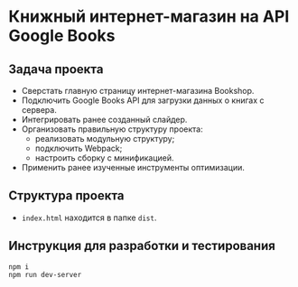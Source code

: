 # Книжный интернет-магазин на API Google Books

## Задача проекта
- Сверстать главную страницу интернет-магазина Bookshop.
- Подключить Google Books API для загрузки данных о книгах с сервера.
- Интегрировать ранее созданный слайдер.
- Организовать правильную структуру проекта:
  - реализовать модульную структуру;
  - подключить Webpack;
  - настроить сборку с минификацией.
- Применить ранее изученные инструменты оптимизации.

## Структура проекта
- `index.html` находится в папке `dist`.

## Инструкция для разработки и тестирования

```npm
npm i
npm run dev-server
